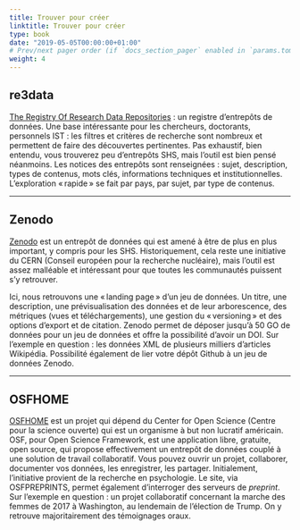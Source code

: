 ```yaml
---
title: Trouver pour créer
linktitle: Trouver pour créer
type: book
date: "2019-05-05T00:00:00+01:00"
# Prev/next pager order (if `docs_section_pager` enabled in `params.toml`)
weight: 4
---
```

## re3data

[The Registry Of Research Data Repositories](https://www.re3data.org/repository/r3d100012348) : un registre d’entrepôts de données. Une base intéressante pour les chercheurs, doctorants, personnels IST : les filtres et critères de recherche sont nombreux et permettent de faire des découvertes pertinentes. Pas exhaustif, bien entendu, vous trouverez peu d’entrepôts SHS, mais l’outil est bien pensé néanmoins. Les notices des entrepôts sont renseignées : sujet, description, types de contenus, mots clés, informations techniques et institutionnelles. L’exploration « rapide » se fait par pays, par sujet, par type de contenus.

***
## Zenodo

[Zenodo](https://zenodo.org/record/3260046#.YGVem-gzZjV) est un entrepôt de données qui est amené à être de plus en plus important, y compris pour les SHS. Historiquement, cela reste une initiative du CERN (Conseil européen pour la recherche nucléaire), mais l’outil est assez malléable et intéressant pour que toutes les communautés puissent s’y retrouver.

Ici, nous retrouvons une « landing page » d’un jeu de données. Un titre, une description, une prévisualisation des données et de leur arborescence, des métriques (vues et téléchargements), une gestion du « versioning » et des options d’export et de citation. Zenodo permet de déposer jusqu’à 50 GO de données pour un jeu de données et offre la possibilité d’avoir un DOI. Sur l’exemple en question : les données XML de plusieurs milliers d’articles Wikipédia. Possibilité également de lier votre dépôt Github à un jeu de données Zenodo.
***
## OSFHOME

[OSFHOME](https://osf.io/5fh58/) est un projet qui dépend du Center for Open Science (Centre pour la science ouverte) qui est un organisme à but non lucratif américain. OSF, pour Open Science Framework, est une application libre, gratuite, open source, qui propose effectivement un entrepôt de données couplé à une solution de travail collaboratif. Vous pouvez ouvrir un projet, collaborer, documenter vos données, les enregistrer, les partager. Initialement, l’initiative provient de la recherche en psychologie. Le site, via OSFPREPRINTS, permet également d’interroger des serveurs de *preprint*. Sur l’exemple en question : un projet collaboratif concernant la marche des femmes de 2017 à Washington, au lendemain de l’élection de Trump. On y retrouve majoritairement des témoignages oraux.




 

